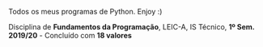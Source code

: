 Todos os meus programas de Python. Enjoy :)

Disciplina de **Fundamentos da Programação**, LEIC-A, IS Técnico, **1º Sem. 2019/20** - Concluído com **18 valores**
